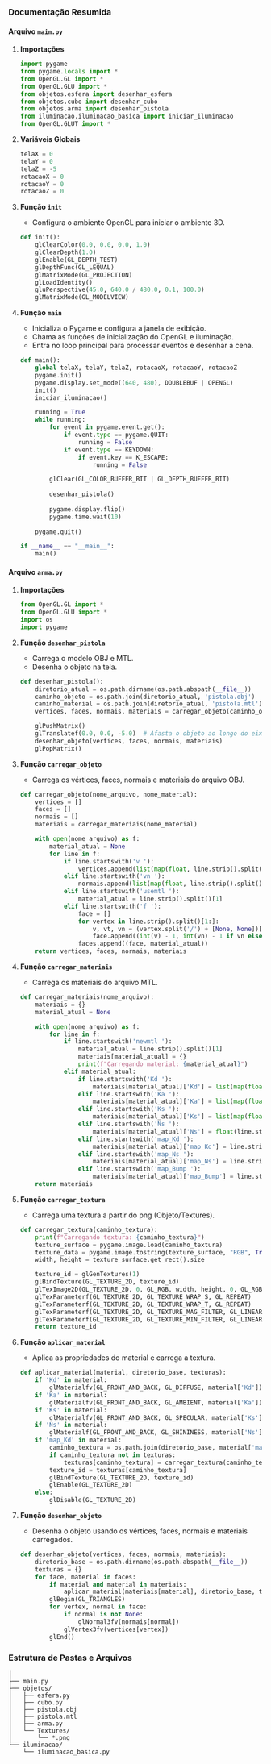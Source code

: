 ### Documentação Resumida

#### Arquivo `main.py`

1. **Importações**
    ```python
    import pygame
    from pygame.locals import *
    from OpenGL.GL import *
    from OpenGL.GLU import *
    from objetos.esfera import desenhar_esfera
    from objetos.cubo import desenhar_cubo
    from objetos.arma import desenhar_pistola
    from iluminacao.iluminacao_basica import iniciar_iluminacao
    from OpenGL.GLUT import *
    ```

2. **Variáveis Globais**
    ```python
    telaX = 0
    telaY = 0
    telaZ = -5
    rotacaoX = 0
    rotacaoY = 0
    rotacaoZ = 0
    ```

3. **Função `init`**
    - Configura o ambiente OpenGL para iniciar o ambiente 3D.
    ```python
    def init():    
        glClearColor(0.0, 0.0, 0.0, 1.0)
        glClearDepth(1.0)
        glEnable(GL_DEPTH_TEST)
        glDepthFunc(GL_LEQUAL)
        glMatrixMode(GL_PROJECTION)
        glLoadIdentity()
        gluPerspective(45.0, 640.0 / 480.0, 0.1, 100.0)
        glMatrixMode(GL_MODELVIEW)
    ```

4. **Função `main`**
    - Inicializa o Pygame e configura a janela de exibição.
    - Chama as funções de inicialização do OpenGL e iluminação.
    - Entra no loop principal para processar eventos e desenhar a cena.
    ```python
    def main():
        global telaX, telaY, telaZ, rotacaoX, rotacaoY, rotacaoZ
        pygame.init()
        pygame.display.set_mode((640, 480), DOUBLEBUF | OPENGL)
        init()
        iniciar_iluminacao()

        running = True
        while running:
            for event in pygame.event.get():
                if event.type == pygame.QUIT:
                    running = False
                if event.type == KEYDOWN:
                    if event.key == K_ESCAPE:
                        running = False

            glClear(GL_COLOR_BUFFER_BIT | GL_DEPTH_BUFFER_BIT)
                           
            desenhar_pistola()
            
            pygame.display.flip()
            pygame.time.wait(10)
            
        pygame.quit()

    if __name__ == "__main__":
        main()
    ```

#### Arquivo `arma.py`

1. **Importações**
    ```python
    from OpenGL.GL import *
    from OpenGL.GLU import *
    import os
    import pygame
    ```

2. **Função `desenhar_pistola`**
    - Carrega o modelo OBJ e MTL.
    - Desenha o objeto na tela.
    ```python
    def desenhar_pistola():
        diretorio_atual = os.path.dirname(os.path.abspath(__file__))
        caminho_objeto = os.path.join(diretorio_atual, 'pistola.obj')
        caminho_material = os.path.join(diretorio_atual, 'pistola.mtl')
        vertices, faces, normais, materiais = carregar_objeto(caminho_objeto, caminho_material)

        glPushMatrix()
        glTranslatef(0.0, 0.0, -5.0)  # Afasta o objeto ao longo do eixo Z
        desenhar_objeto(vertices, faces, normais, materiais)
        glPopMatrix()
    ```

3. **Função `carregar_objeto`**
    - Carrega os vértices, faces, normais e materiais do arquivo OBJ.
    ```python
    def carregar_objeto(nome_arquivo, nome_material):
        vertices = []
        faces = []
        normais = []
        materiais = carregar_materiais(nome_material)

        with open(nome_arquivo) as f:
            material_atual = None
            for line in f:
                if line.startswith('v '):
                    vertices.append(list(map(float, line.strip().split()[1:])))
                elif line.startswith('vn '):
                    normais.append(list(map(float, line.strip().split()[1:])))
                elif line.startswith('usemtl '):
                    material_atual = line.strip().split()[1]
                elif line.startswith('f '):
                    face = []
                    for vertex in line.strip().split()[1:]:
                        v, vt, vn = (vertex.split('/') + [None, None])[:3]
                        face.append((int(v) - 1, int(vn) - 1 if vn else None))
                    faces.append((face, material_atual))
        return vertices, faces, normais, materiais
    ```

4. **Função `carregar_materiais`**
    - Carrega os materiais do arquivo MTL.
    ```python
    def carregar_materiais(nome_arquivo):
        materiais = {}
        material_atual = None

        with open(nome_arquivo) as f:
            for line in f:
                if line.startswith('newmtl '):
                    material_atual = line.strip().split()[1]
                    materiais[material_atual] = {}
                    print(f"Carregando material: {material_atual}")
                elif material_atual:
                    if line.startswith('Kd '):
                        materiais[material_atual]['Kd'] = list(map(float, line.strip().split()[1:]))
                    elif line.startswith('Ka '):
                        materiais[material_atual]['Ka'] = list(map(float, line.strip().split()[1:]))
                    elif line.startswith('Ks '):
                        materiais[material_atual]['Ks'] = list(map(float, line.strip().split()[1:]))
                    elif line.startswith('Ns '):
                        materiais[material_atual]['Ns'] = float(line.strip().split()[1])
                    elif line.startswith('map_Kd '):
                        materiais[material_atual]['map_Kd'] = line.strip().split()[1]
                    elif line.startswith('map_Ns '):
                        materiais[material_atual]['map_Ns'] = line.strip().split()[1]
                    elif line.startswith('map_Bump '):
                        materiais[material_atual]['map_Bump'] = line.strip().split()[-1]
        return materiais
    ```

5. **Função `carregar_textura`**
    - Carrega uma textura a partir do png (Objeto/Textures).
    ```python
    def carregar_textura(caminho_textura):
        print(f"Carregando textura: {caminho_textura}")
        texture_surface = pygame.image.load(caminho_textura)
        texture_data = pygame.image.tostring(texture_surface, "RGB", True)
        width, height = texture_surface.get_rect().size

        texture_id = glGenTextures(1)
        glBindTexture(GL_TEXTURE_2D, texture_id)
        glTexImage2D(GL_TEXTURE_2D, 0, GL_RGB, width, height, 0, GL_RGB, GL_UNSIGNED_BYTE, texture_data)
        glTexParameterf(GL_TEXTURE_2D, GL_TEXTURE_WRAP_S, GL_REPEAT)
        glTexParameterf(GL_TEXTURE_2D, GL_TEXTURE_WRAP_T, GL_REPEAT)
        glTexParameterf(GL_TEXTURE_2D, GL_TEXTURE_MAG_FILTER, GL_LINEAR)
        glTexParameterf(GL_TEXTURE_2D, GL_TEXTURE_MIN_FILTER, GL_LINEAR)
        return texture_id
    ```

6. **Função `aplicar_material`**
    - Aplica as propriedades do material e carrega a textura.
    ```python
    def aplicar_material(material, diretorio_base, texturas):
        if 'Kd' in material:
            glMaterialfv(GL_FRONT_AND_BACK, GL_DIFFUSE, material['Kd'])
        if 'Ka' in material:
            glMaterialfv(GL_FRONT_AND_BACK, GL_AMBIENT, material['Ka'])
        if 'Ks' in material:
            glMaterialfv(GL_FRONT_AND_BACK, GL_SPECULAR, material['Ks'])
        if 'Ns' in material:
            glMaterialf(GL_FRONT_AND_BACK, GL_SHININESS, material['Ns'])
        if 'map_Kd' in material:
            caminho_textura = os.path.join(diretorio_base, material['map_Kd'])
            if caminho_textura not in texturas:
                texturas[caminho_textura] = carregar_textura(caminho_textura)
            texture_id = texturas[caminho_textura]
            glBindTexture(GL_TEXTURE_2D, texture_id)
            glEnable(GL_TEXTURE_2D)
        else:
            glDisable(GL_TEXTURE_2D)
    ```

7. **Função `desenhar_objeto`**
    - Desenha o objeto usando os vértices, faces, normais e materiais carregados.
    ```python
    def desenhar_objeto(vertices, faces, normais, materiais):
        diretorio_base = os.path.dirname(os.path.abspath(__file__))
        texturas = {}
        for face, material in faces:
            if material and material in materiais:
                aplicar_material(materiais[material], diretorio_base, texturas)
            glBegin(GL_TRIANGLES)
            for vertex, normal in face:
                if normal is not None:
                    glNormal3fv(normais[normal])
                glVertex3fv(vertices[vertex])
            glEnd()
    ```

### Estrutura de Pastas e Arquivos
```
│
├── main.py
├── objetos/
│   ├── esfera.py
│   ├── cubo.py
│   ├── pistola.obj
│   ├── pistola.mtl
│   ├── arma.py
│   └── Textures/       
│       └── *.png
└── iluminacao/
    └── iluminacao_basica.py
```